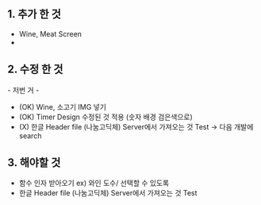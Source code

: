 ## 1. 추가 한 것
* Wine, Meat Screen
* 

## 2. 수정 한 것 

\- 저번 거 -  
* (OK) Wine, 소고기 IMG 넣기
* (OK) Timer Design 수정된 것 적용 (숫자 배경 검은색으로)
* (X) 한글 Header file (나눔고딕체) Server에서 가져오는 것 Test
-> 다음 개발에 search

## 3. 해야할 것

* 함수 인자 받아오기
ex) 와인 도수/ 선택할 수 있도록  
* 한글 Header file (나눔고딕체) Server에서 가져오는 것 Test
